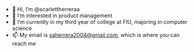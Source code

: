 - 👋 Hi, I’m @scarlettherreraa
- 👀 I’m interested in product management
- 🌱 I’m currently in my third year of college at FIU, majoring in computer science
- 📫 My email is saherrera2004@gmail.com, which is where you can reach me

<!---
scarlettherreraa/scarlettherreraa is a ✨ special ✨ repository because its `README.md` (this file) appears on your GitHub profile.
You can click the Preview link to take a look at your changes.
--->
